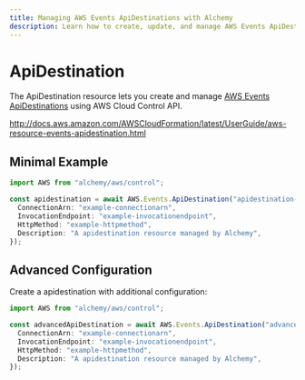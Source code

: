 ```yaml
---
title: Managing AWS Events ApiDestinations with Alchemy
description: Learn how to create, update, and manage AWS Events ApiDestinations using Alchemy Cloud Control.
---
```


# ApiDestination

The ApiDestination resource lets you create and manage [AWS Events ApiDestinations](https://docs.aws.amazon.com/events/latest/userguide/) using AWS Cloud Control API.

http://docs.aws.amazon.com/AWSCloudFormation/latest/UserGuide/aws-resource-events-apidestination.html

## Minimal Example

```ts
import AWS from "alchemy/aws/control";

const apidestination = await AWS.Events.ApiDestination("apidestination-example", {
  ConnectionArn: "example-connectionarn",
  InvocationEndpoint: "example-invocationendpoint",
  HttpMethod: "example-httpmethod",
  Description: "A apidestination resource managed by Alchemy",
});
```

## Advanced Configuration

Create a apidestination with additional configuration:

```ts
import AWS from "alchemy/aws/control";

const advancedApiDestination = await AWS.Events.ApiDestination("advanced-apidestination", {
  ConnectionArn: "example-connectionarn",
  InvocationEndpoint: "example-invocationendpoint",
  HttpMethod: "example-httpmethod",
  Description: "A apidestination resource managed by Alchemy",
});
```

